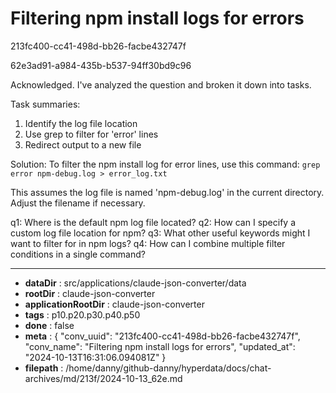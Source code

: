 # Filtering npm install logs for errors

213fc400-cc41-498d-bb26-facbe432747f

62e3ad91-a984-435b-b537-94ff30bd9c96

 Acknowledged. I've analyzed the question and broken it down into tasks.

Task summaries:
1. Identify the log file location
2. Use grep to filter for 'error' lines
3. Redirect output to a new file

Solution:
To filter the npm install log for error lines, use this command:
`grep error npm-debug.log > error_log.txt`

This assumes the log file is named 'npm-debug.log' in the current directory. Adjust the filename if necessary.

q1: Where is the default npm log file located?
q2: How can I specify a custom log file location for npm?
q3: What other useful keywords might I want to filter for in npm logs?
q4: How can I combine multiple filter conditions in a single command?

---

* **dataDir** : src/applications/claude-json-converter/data
* **rootDir** : claude-json-converter
* **applicationRootDir** : claude-json-converter
* **tags** : p10.p20.p30.p40.p50
* **done** : false
* **meta** : {
  "conv_uuid": "213fc400-cc41-498d-bb26-facbe432747f",
  "conv_name": "Filtering npm install logs for errors",
  "updated_at": "2024-10-13T16:31:06.094081Z"
}
* **filepath** : /home/danny/github-danny/hyperdata/docs/chat-archives/md/213f/2024-10-13_62e.md